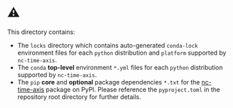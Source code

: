 # ⚠️

This directory contains:

- The `locks` directory which contains auto-generated `conda-lock` environment files for each `python` distribution and `platform` supported by `nc-time-axis`.
- The `conda` **top-level** environment `*.yml` files for each `python` distribution supported by `nc-time-axis`.
- The `pip` **core** and **optional** package dependencies `*.txt` for the [nc-time-axis](https://pypi.org/project/nc-time-axis/) package on PyPI. Please reference the `pyproject.toml` in the repository root directory for further details.


